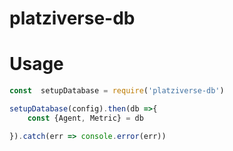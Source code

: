 # platziverse-db

# Usage

``` js
const  setupDatabase = require('platziverse-db')

setupDatabase(config).then(db =>{
    const {Agent, Metric} = db

}).catch(err => console.error(err))

```